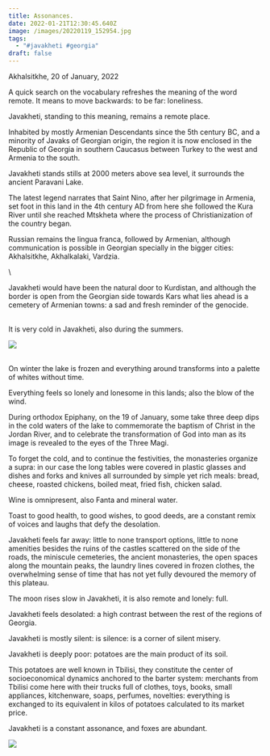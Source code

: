 ```yaml
---
title: Assonances.
date: 2022-01-21T12:30:45.640Z
image: /images/20220119_152954.jpg
tags:
  - "#javakheti #georgia"
draft: false
---
```

Akhalsitkhe, 20 of January, 2022

A quick search on the vocabulary refreshes the meaning of the word remote. It means to move backwards: to be far: loneliness.

Javakheti, standing to this meaning, remains a remote place.

Inhabited by mostly Armenian Descendants since the 5th century BC, and a minority of Javaks of Georgian origin, the region it is now enclosed in the Republic of Georgia in southern Caucasus between Turkey to the west and Armenia to the south.

Javakheti stands stills at 2000 meters above sea level, it surrounds the ancient Paravani Lake.

The latest legend narrates that Saint Nino, after her pilgrimage in Armenia, set foot in this land in the 4th century AD from here she followed the Kura River until she reached Mtskheta where the process of Christianization of the country began.

Russian remains the lingua franca, followed by Armenian, although communication is possible in Georgian specially in the bigger cities: Akhalsitkhe, Akhalkalaki, Vardzia.

<!-- excerpt -->\

Javakheti would have been the natural door to Kurdistan, and although the border is open from the Georgian side towards Kars what lies ahead is a cemetery of Armenian towns: a sad and fresh reminder of the genocide.

\
It is very cold in Javakheti, also during the summers.

![](/images/20220119_153743.jpg)

\
On winter the lake is frozen and everything around transforms into a palette of whites without time.

Everything feels so lonely and lonesome in this lands; also the blow of the wind.

During orthodox Epiphany, on the 19 of January, some take three deep dips in the cold waters of the lake to commemorate the baptism of Christ in the Jordan River, and to celebrate the transformation of God into man as its image is revealed to the eyes of the Three Magi.

To forget the cold, and to continue the festivities, the monasteries organize a supra: in our case the long tables were covered in plastic glasses and dishes and forks and knives all surrounded by simple yet rich meals: bread, cheese, roasted chickens, boiled meat, fried fish, chicken salad.

Wine is omnipresent, also Fanta and mineral water.

Toast to good health, to good wishes, to good deeds, are a constant remix of voices and laughs that defy the desolation.

Javakheti feels far away: little to none transport options, little to none amenities besides the ruins of the castles scattered on the side of the roads, the miniscule cemeteries, the ancient monasteries, the open spaces along the mountain peaks, the laundry lines covered in frozen clothes, the overwhelming sense of time that has not yet fully devoured the memory of this plateau.

The moon rises slow in Javakheti, it is also remote and lonely: full.

Javakheti feels desolated: a high contrast between the rest of the regions of Georgia.

Javakheti is mostly silent: is silence: is a corner of silent misery.

Javakheti is deeply poor: potatoes are the main product of its soil. 

This potatoes are well known in Tbilisi, they constitute the center of socioeconomical dynamics anchored to the barter system: merchants from Tbilisi come here with their trucks full of clothes, toys, books, small appliances, kitchenware, soaps, perfumes, novelties: everything is exchanged to its equivalent in kilos of potatoes calculated to its market price.

Javakheti is a constant assonance, and foxes are abundant.

![](/images/20220119_154301.jpg)